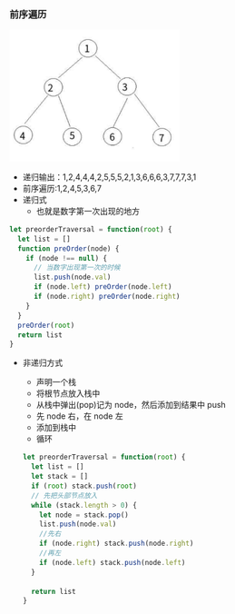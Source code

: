 ### 前序遍历

<img src="./二叉树.png" alt="" width="300">

- 递归输出：1,2,4,4,4,2,5,5,5,2,1,3,6,6,6,3,7,7,7,3,1
- 前序遍历:1,2,4,5,3,6,7
- 递归式
  - 也就是数字第一次出现的地方

```js
let preorderTraversal = function(root) {
  let list = []
  function preOrder(node) {
    if (node !== null) {
      // 当数字出现第一次的时候
      list.push(node.val)
      if (node.left) preOrder(node.left)
      if (node.right) preOrder(node.right)
    }
  }
  preOrder(root)
  return list
}
```

- 非递归方式

  - 声明一个栈
  - 将根节点放入栈中
  - 从栈中弹出(pop)记为 node，然后添加到结果中 push
  - 先 node 右，在 node 左
  - 添加到栈中
  - 循环

  ```js
  let preorderTraversal = function(root) {
    let list = []
    let stack = []
    if (root) stack.push(root)
    // 先把头部节点放入
    while (stack.length > 0) {
      let node = stack.pop()
      list.push(node.val)
      //先右
      if (node.right) stack.push(node.right)
      //再左
      if (node.left) stack.push(node.left)
    }

    return list
  }
  ```
